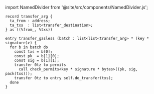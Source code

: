 import NamedDivider from '@site/src/components/NamedDivider.js';

<NamedDivider title="Code" width="1.5"/>

```archetype
record transfer_arg {
  ta_from : address;
  ta_txs  : list<transfer_destination>;
} as ((%from_, %txs))

entry transfer_gasless (batch : list<list<transfer_arg> * (key * signature)>) {
  for b in batch do
    const txs = b[0];
    const pk  = b[1][0];
    const sig = b[1][1];
    transfer 0tz to permits
      call check_permits<key * signature * bytes>((pk, sig, pack(txs)));
    transfer 0tz to entry self.do_transfer(txs);
  done
}
```